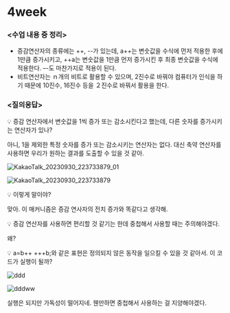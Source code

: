 # 4week

### <수업 내용 중 정리>

- 증감연산자의 종류에는 ++, --가 있는데, a++는 변숫값을 수식에 먼저 적용한 후에 1만큼 증가시키고, ++a는 변숫값을 1만큼 먼저 증가시킨 후 최종 변숫값을 수식에 적용한다. –-도 마찬가지로 적용이 된다.
- 비트연산자는 ｎ개의 비트로 활용할 수 있으며, 2진수로 바꿔야 컴퓨터가 인식을 하기 때문에 10진수,  16진수 등을 ２진수로 바꿔서 활용을 한다.

### <질의응답>

<aside>
💡  증감 연산자에서 변숫값을 1씩 증가 또는 감소시킨다고 했는데, 다른 숫자를 증가시키는 연산자가 있나?

</aside>

아니, 1을 제외한 특정 숫자를 증가 또는 감소시키는 연산자는 없다. 대신 축약 연산자를 사용하면 우리가 원하는 결과를 도출할 수 있을 것 같아.

![KakaoTalk_20230930_223733879_01](https://github.com/hyeyuny/C_pg-3_group-notes-note-1/assets/144858340/f9ace98f-0399-400d-9a7c-617fb69da4ce)

![KakaoTalk_20230930_223733879](https://github.com/hyeyuny/C_pg-3_group-notes-note-1/assets/144858340/3a213522-8a4d-463e-80be-81e470dac631)

<aside>
💡  이렇게 말이야?

</aside>

  맞아. 이 매커니즘은 증감 연사자의 전치 증가와 똑같다고 생각해.

<aside>
💡 증감 연산자를 사용하면 편리할 것 같기는 한데 중첩해서 사용할 때는 주의해야겠다.

</aside>

왜?

<aside>
💡 a=b++ +++b;와 같은 표현은 정의되지 않은 동작을 일으킬 수 있을 것 같아서. 이 코드가 실행이 될까?

</aside>

![ddd](https://github.com/hyeyuny/C_pg-3_group-notes-note-1/assets/144858340/63206c30-19bf-40c0-a999-026a2192725d)

![dddww](https://github.com/hyeyuny/C_pg-3_group-notes-note-1/assets/144858340/f682f1d9-69fe-4753-95b5-a1d33df4a603)

실행은 되지만 가독성이 떨어지네. 웬만하면 중첩해서 사용하는 걸 지양해야겠다.
